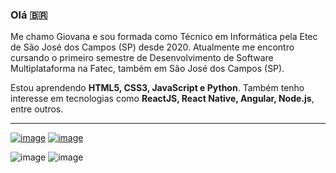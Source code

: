 <!--
**gioliveirass/gioliveirass** is a ✨ _special_ ✨ repository because its `README.md` (this file) appears on your GitHub profile.

Here are some ideas to get you started:

- 🔭 I’m currently working on ...
- 🌱 I’m currently learning ...
- 👯 I’m looking to collaborate on ...
- 🤔 I’m looking for help with ...
- 💬 Ask me about ...
- 📫 How to reach me: ...
- 😄 Pronouns: ...
- ⚡ Fun fact: ...
-->

### Olá :brazil:

Me chamo Giovana e sou formada como Técnico em Informática pela Etec de São José dos Campos (SP) desde 2020. Atualmente me encontro cursando o primeiro semestre de Desenvolvimento de Software Multiplataforma na Fatec, também em São José dos Campos (SP).

Estou aprendendo **HTML5, CSS3, JavaScript e Python**. Também tenho interesse em tecnologias como **ReactJS, React Native, Angular, Node.js**, entre outros.

<hr>

[![image](https://img.shields.io/badge/Gmail-D14836?style=for-the-badge&logo=gmail&logoColor=white)](mailto:giothais.os@gmail.com)
[![image](https://img.shields.io/badge/LinkedIn-0077B5?style=for-the-badge&logo=linkedin&logoColor=white)](https://www.linkedin.com/in/gioliveirass/)

![image](https://github-readme-stats.vercel.app/api?username=gioliveirass&show_icons=true&theme=gotham&hide=issues)
![image](https://github-readme-stats.vercel.app/api/top-langs/?username=gioliveirass&layout=compact&theme=gotham)
